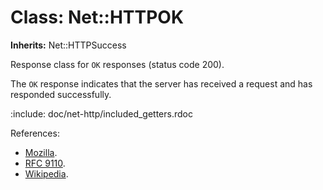 # Class: Net::HTTPOK
**Inherits:** Net::HTTPSuccess
    

Response class for `OK` responses (status code 200).

The `OK` response indicates that the server has received a request and has
responded successfully.

:include: doc/net-http/included_getters.rdoc

References:

*   [Mozilla](https://developer.mozilla.org/en-US/docs/Web/HTTP/Status/200).
*   [RFC 9110](https://www.rfc-editor.org/rfc/rfc9110.html#name-200-ok).
*   [Wikipedia](https://en.wikipedia.org/wiki/List_of_HTTP_status_codes#200).



